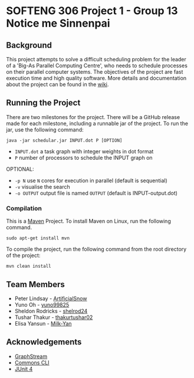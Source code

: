 # SOFTENG 306 Project 1 - Group 13 Notice me Sinnenpai
## Background
This project attempts to solve a difficult scheduling problem for the leader of a 'Big-As Parallel Computing Centre', who needs to schedule processes on their parallel computer systems. The objectives of the project are fast execution time and high quality software. More details and documentation about the project can be found in the [wiki](wiki/Home.md).

## Running the Project
There are two milestones for the project. There will be a GitHub release made for each milestone, including a runnable jar of the project.
To run the jar, use the following command:
```
java -jar schedular.jar INPUT.dot P [OPTION]
```
* `INPUT.dot` a task graph with integer weights in dot format
* `P` number of processors to schedule the INPUT graph on

OPTIONAL:
* `-p N` use `N` cores for execution in parallel (default is sequential)
* `-v` visualise the search
* `-o OUTPUT` output file is named `OUTPUT` (default is INPUT-output.dot)

### Compilation
This is a [Maven](https://maven.apache.org/) Project. To install Maven on Linux, run the following command.
```
sudo apt-get install mvn
```
To compile the project, run the following command from the root directory of the project:
```
mvn clean install
```

## Team Members
* Peter Lindsay - [ArtificialSnow](https://github.com/ArtificialSnow)
* Yuno Oh - [yuno99825](https://github.com/yuno99825)
* Sheldon Rodricks - [shelrod24](https://github.com/shelrod24)
* Tushar Thakur - [thakurtushar02](https://github.com/thakurtushar02)
* Elisa Yansun - [Milk-Yan](https://github.com/Milk-Yan)

## Acknowledgements
* [GraphStream](http://graphstream-project.org/)
* [Commons CLI](https://commons.apache.org/proper/commons-cli/)
* [JUnit 4](https://junit.org/junit4/)
